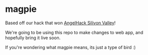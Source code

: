 # magpie

Based off our hack that won [AngelHack Silivon Valley](http://angelhack.com/hackathon/silicon-valley-2015/)!

We're going to be using this repo to make changes to web app, and hopefully bring it live soon.

If you're wondering what magpie means, its just a type of bird :)
